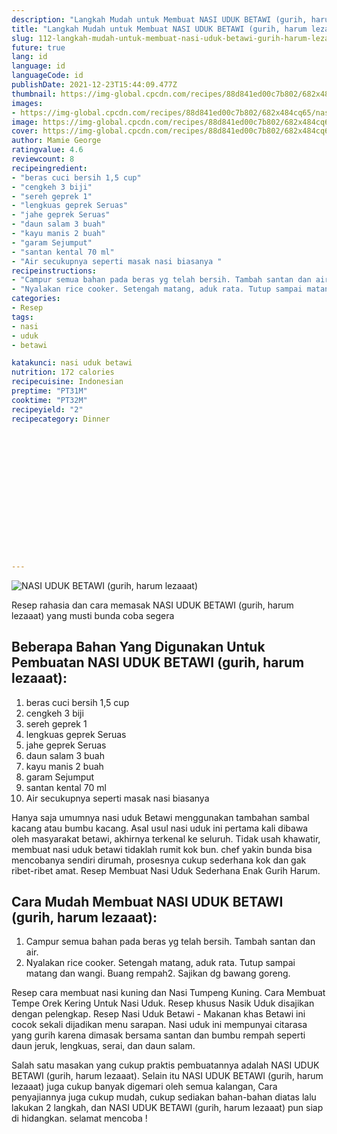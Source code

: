 ```yaml
---
description: "Langkah Mudah untuk Membuat NASI UDUK BETAWI (gurih, harum lezaaat), Bikin Ngiler"
title: "Langkah Mudah untuk Membuat NASI UDUK BETAWI (gurih, harum lezaaat), Bikin Ngiler"
slug: 112-langkah-mudah-untuk-membuat-nasi-uduk-betawi-gurih-harum-lezaaat-bikin-ngiler
future: true
lang: id
language: id
languageCode: id
publishDate: 2021-12-23T15:44:09.477Z 
thumbnail: https://img-global.cpcdn.com/recipes/88d841ed00c7b802/682x484cq65/nasi-uduk-betawi-gurih-harum-lezaaat-foto-resep-utama.webp
images:
- https://img-global.cpcdn.com/recipes/88d841ed00c7b802/682x484cq65/nasi-uduk-betawi-gurih-harum-lezaaat-foto-resep-utama.webp
image: https://img-global.cpcdn.com/recipes/88d841ed00c7b802/682x484cq65/nasi-uduk-betawi-gurih-harum-lezaaat-foto-resep-utama.webp
cover: https://img-global.cpcdn.com/recipes/88d841ed00c7b802/682x484cq65/nasi-uduk-betawi-gurih-harum-lezaaat-foto-resep-utama.webp
author: Mamie George
ratingvalue: 4.6
reviewcount: 8
recipeingredient:
- "beras cuci bersih 1,5 cup"
- "cengkeh 3 biji"
- "sereh geprek 1"
- "lengkuas geprek Seruas"
- "jahe geprek Seruas"
- "daun salam 3 buah"
- "kayu manis 2 buah"
- "garam Sejumput"
- "santan kental 70 ml"
- "Air secukupnya seperti masak nasi biasanya "
recipeinstructions:
- "Campur semua bahan pada beras yg telah bersih. Tambah santan dan air."
- "Nyalakan rice cooker. Setengah matang, aduk rata. Tutup sampai matang dan wangi. Buang rempah2. Sajikan dg bawang goreng."
categories:
- Resep
tags:
- nasi
- uduk
- betawi

katakunci: nasi uduk betawi 
nutrition: 172 calories
recipecuisine: Indonesian
preptime: "PT31M"
cooktime: "PT32M"
recipeyield: "2"
recipecategory: Dinner


     
    
    
    
    
    
    
    
    
    
    
      
    
---
```



![NASI UDUK BETAWI (gurih, harum lezaaat)](https://img-global.cpcdn.com/recipes/88d841ed00c7b802/682x484cq65/nasi-uduk-betawi-gurih-harum-lezaaat-foto-resep-utama.webp)

Resep rahasia dan cara memasak  NASI UDUK BETAWI (gurih, harum lezaaat) yang musti bunda coba segera

<!--inarticleads1-->

## Beberapa Bahan Yang Digunakan Untuk Pembuatan NASI UDUK BETAWI (gurih, harum lezaaat):

1. beras cuci bersih 1,5 cup
1. cengkeh 3 biji
1. sereh geprek 1
1. lengkuas geprek Seruas
1. jahe geprek Seruas
1. daun salam 3 buah
1. kayu manis 2 buah
1. garam Sejumput
1. santan kental 70 ml
1. Air secukupnya seperti masak nasi biasanya 

Hanya saja umumnya nasi uduk Betawi menggunakan tambahan sambal kacang atau bumbu kacang. Asal usul nasi uduk ini pertama kali dibawa oleh masyarakat betawi, akhirnya terkenal ke seluruh. Tidak usah khawatir, membuat nasi uduk betawi tidaklah rumit kok bun. chef yakin bunda bisa mencobanya sendiri dirumah, prosesnya cukup sederhana kok dan gak ribet-ribet amat. Resep Membuat Nasi Uduk Sederhana Enak Gurih Harum. 

<!--inarticleads2-->

## Cara Mudah Membuat NASI UDUK BETAWI (gurih, harum lezaaat):

1. Campur semua bahan pada beras yg telah bersih. Tambah santan dan air.
1. Nyalakan rice cooker. Setengah matang, aduk rata. Tutup sampai matang dan wangi. Buang rempah2. Sajikan dg bawang goreng.


Resep cara membuat nasi kuning dan Nasi Tumpeng Kuning. Cara Membuat Tempe Orek Kering Untuk Nasi Uduk. Resep khusus Nasik Uduk disajikan dengan pelengkap. Resep Nasi Uduk Betawi - Makanan khas Betawi ini cocok sekali dijadikan menu sarapan. Nasi uduk ini mempunyai citarasa yang gurih karena dimasak bersama santan dan bumbu rempah seperti daun jeruk, lengkuas, serai, dan daun salam. 

Salah satu masakan yang cukup praktis pembuatannya adalah  NASI UDUK BETAWI (gurih, harum lezaaat). Selain itu  NASI UDUK BETAWI (gurih, harum lezaaat)  juga cukup banyak digemari oleh semua kalangan, Cara penyajiannya juga cukup mudah, cukup sediakan bahan-bahan diatas lalu lakukan 2 langkah, dan  NASI UDUK BETAWI (gurih, harum lezaaat)  pun siap di hidangkan. selamat mencoba !
